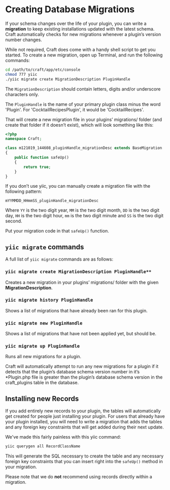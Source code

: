 # Creating Database Migrations

If your schema changes over the life of your plugin, you can write a **migration** to keep existing installations updated with the latest schema. Craft automatically checks for new migrations whenever a plugin’s version number changes.

While not required, Craft does come with a handy shell script to get you started. To create a new migration, open up Terminal, and run the following commands:

```bash
cd /path/to/craft/app/etc/console
chmod 777 yiic
./yiic migrate create MigrationDescription PluginHandle
```

The `MigrationDescription` should contain letters, digits and/or underscore characters only.

The `PluginHandle` is the name of your primary plugin class minus the word 'Plugin'.  For 'CocktailRecipesPlugin', it would be 'CocktailRecipes'.

That will create a new migration file in your plugins’ migrations/ folder (and create that folder if it doesn’t exist), which will look something like this:

```php
<?php
namespace Craft;

class m121019_144608_pluginHandle_migrationDesc extends BaseMigration
{
    public function safeUp()
    {
        return true;
    }
}
```

If you don’t use yiic, you can manually create a migration file with the following pattern:

```
mYYMMDD_HHmmSS_pluginHandle_migrationDesc
```

Where `YY` is the two digit year, `MM` is the two digit month, `DD` is the two digit day, `HH` is the two digit hour, `mm` is the two digit minute and `SS` is the two digit second.

Put your migration code in that `safeUp()` function.

## `yiic migrate` commands

A full list of `yiic migrate` commands are as follows:

### `yiic migrate create MigrationDescription PluginHandle**`

Creates a new migration in your plugins’ migrations/ folder with the given **MigrationDescription**.

### `yiic migrate history PluginHandle`

Shows a list of migrations that have already been ran for this plugin.

### `yiic migrate new PluginHandle`

Shows a list of migrations that have not been applied yet, but should be.

### `yiic migrate up PluginHandle`

Runs all new migrations for a plugin.

Craft will automatically attempt to run any new migrations for a plugin if it detects that the plugin’s database schema version number in it’s \*Plugin.php file is greater than the plugin’s database schema version in the craft_plugins table in the database.

## Installing new Records

If you add entirely new records to your plugin, the tables will automatically get created for people just installing your plugin.  For users that already have your plugin installed, you will need to write a migration that adds the tables and any foreign key constraints that will get added during their next update.

We've made this fairly painless with this yiic command:

```bash
yiic querygen all RecordClassName
```

This will generate the SQL necessary to create the table and any necessary foreign key constraints that you can insert right into the `safeUp()` method in your migration.

Please note that we do **not** recommend using records directly within a migration.